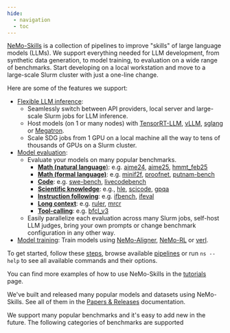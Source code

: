 ```yaml
---
hide:
  - navigation
  - toc
---
```


[NeMo-Skills](https://github.com/NVIDIA/NeMo-Skills) is a collection of pipelines to improve "skills" of large language models (LLMs). We support everything needed for LLM development, from synthetic data generation, to model training, to evaluation on a wide range of benchmarks. Start developing on a local workstation and move to a large-scale Slurm cluster with just a one-line change.

Here are some of the features we support:

- [Flexible LLM inference](basics/inference.md):
    - Seamlessly switch between API providers, local server and large-scale Slurm jobs for LLM inference.
    - Host models (on 1 or many nodes) with [TensorRT-LLM](https://github.com/NVIDIA/TensorRT-LLM), [vLLM](https://github.com/vllm-project/vllm), [sglang](https://github.com/sgl-project/sglang) or [Megatron](https://github.com/NVIDIA/Megatron-LM).
    - Scale SDG jobs from 1 GPU on a local machine all the way to tens of thousands of GPUs on a Slurm cluster.
- [Model evaluation](pipelines/evaluation.md):
    - Evaluate your models on many popular benchmarks.
        - [**Math (natural language**)](./evaluation/natural-math.md): e.g. [aime24](./evaluation/natural-math.md#aime24), [aime25](./evaluation/natural-math.md#aime25), [hmmt_feb25](./evaluation/natural-math.md#hmmt_feb25)
        - [**Math (formal language)**](./evaluation/formal-math.md): e.g. [minif2f](./evaluation/formal-math.md#minif2f), [proofnet](./evaluation/formal-math.md#proofnet), [putnam-bench](./evaluation/formal-math.md#putnam-bench)
        - [**Code**](./evaluation/code.md): e.g. [swe-bench](./evaluation/code.md#swe-bench), [livecodebench](./evaluation/code.md#livecodebench)
        - [**Scientific knowledge**](./evaluation/scientific-knowledge.md): e.g., [hle](./evaluation/scientific-knowledge.md#hle), [scicode](./evaluation/scientific-knowledge.md#scicode), [gpqa](./evaluation/scientific-knowledge.md#gpqa)
        - [**Instruction following**](./evaluation/instruction-following.md): e.g. [ifbench](./evaluation/instruction-following.md#ifbench), [ifeval](./evaluation/instruction-following.md#ifeval)
        - [**Long context**](./evaluation/long-context.md): e.g. [ruler](./evaluation/long-context.md#ruler), [mrcr](./evaluation/long-context.md#mrcr)
        - [**Tool-calling**](./evaluation/tool-calling.md): e.g. [bfcl_v3](./evaluation/tool-calling.md#bfcl_v3)
    - Easily parallelize each evaluation across many Slurm jobs, self-host LLM judges, bring your own prompts or change benchmark configuration in any other way.
- [Model training](pipelines/training.md): Train models using [NeMo-Aligner](https://github.com/NVIDIA/NeMo-Aligner/), [NeMo-RL](https://github.com/NVIDIA/NeMo-RL/) or [verl](https://github.com/volcengine/verl).


To get started, follow these [steps](basics/index.md), browse available [pipelines](./pipelines/index.md) or run `ns --help` to see all available
commands and their options.

You can find more examples of how to use NeMo-Skills in the [tutorials](./tutorials/index.md) page.

We've built and released many popular models and datasets using NeMo-Skills. See all of them in the [Papers & Releases](./releases/index.md) documentation.

We support many popular benchmarks and it's easy to add new in the future. The following categories of benchmarks are supported

